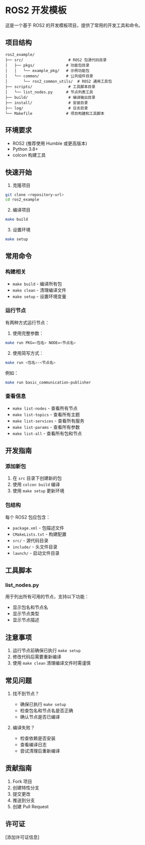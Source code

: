 # ROS2 开发模板

这是一个基于 ROS2 的开发模板项目，提供了常用的开发工具和命令。

## 项目结构

```
ros2_example/
├── src/                    # ROS2 包源代码目录
│   ├── pkgs/              # 功能包目录
│   │   └── example_pkg/   # 示例功能包
│   └── common/            # 公共组件目录
│       └── ros2_common_utils/  # ROS2 通用工具包
├── scripts/                # 工具脚本目录
│   └── list_nodes.py      # 节点列表工具
├── build/                  # 编译输出目录
├── install/                # 安装目录
├── log/                    # 日志目录
└── Makefile               # 项目构建和工具脚本
```

## 环境要求

- ROS2 (推荐使用 Humble 或更高版本)
- Python 3.8+
- colcon 构建工具

## 快速开始

1. 克隆项目
```bash
git clone <repository-url>
cd ros2_example
```

2. 编译项目
```bash
make build
```

3. 设置环境
```bash
make setup
```

## 常用命令

### 构建相关
- `make build` - 编译所有包
- `make clean` - 清理编译文件
- `make setup` - 设置环境变量

### 运行节点
有两种方式运行节点：

1. 使用完整参数：
```bash
make run PKG=<包名> NODE=<节点名>
```

2. 使用简写方式：
```bash
make run <包名>-<节点名>
```

例如：
```bash
make run basic_communication-publisher
```

### 查看信息
- `make list-nodes` - 查看所有节点
- `make list-topics` - 查看所有主题
- `make list-services` - 查看所有服务
- `make list-params` - 查看所有参数
- `make list-all` - 查看所有包和节点

## 开发指南

### 添加新包
1. 在 `src` 目录下创建新的包
2. 使用 `colcon build` 编译
3. 使用 `make setup` 更新环境

### 包结构
每个 ROS2 包应包含：
- `package.xml` - 包描述文件
- `CMakeLists.txt` - 构建配置
- `src/` - 源代码目录
- `include/` - 头文件目录
- `launch/` - 启动文件目录

## 工具脚本

### list_nodes.py
用于列出所有可用的节点，支持以下功能：
- 显示包名和节点名
- 显示节点类型
- 显示节点描述

## 注意事项

1. 运行节点前确保已执行 `make setup`
2. 修改代码后需要重新编译
3. 使用 `make clean` 清理编译文件时需谨慎

## 常见问题

1. 找不到节点？
   - 确保已执行 `make setup`
   - 检查包名和节点名是否正确
   - 确认节点是否已编译

2. 编译失败？
   - 检查依赖是否安装
   - 查看编译日志
   - 尝试清理后重新编译

## 贡献指南

1. Fork 项目
2. 创建特性分支
3. 提交更改
4. 推送到分支
5. 创建 Pull Request

## 许可证

[添加许可证信息] 